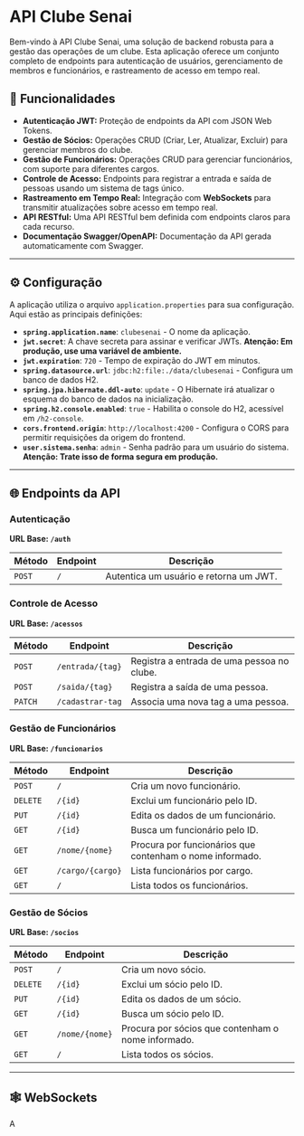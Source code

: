 # API Clube Senai

Bem-vindo à API Clube Senai, uma solução de backend robusta para a gestão das operações de um clube. Esta aplicação oferece um conjunto completo de endpoints para autenticação de usuários, gerenciamento de membros e funcionários, e rastreamento de acesso em tempo real.

## 🚀 Funcionalidades

* **Autenticação JWT:** Proteção de endpoints da API com JSON Web Tokens.
* **Gestão de Sócios:** Operações CRUD (Criar, Ler, Atualizar, Excluir) para gerenciar membros do clube.
* **Gestão de Funcionários:** Operações CRUD para gerenciar funcionários, com suporte para diferentes cargos.
* **Controle de Acesso:** Endpoints para registrar a entrada e saída de pessoas usando um sistema de tags único.
* **Rastreamento em Tempo Real:** Integração com **WebSockets** para transmitir atualizações sobre acesso em tempo real.
* **API RESTful:** Uma API RESTful bem definida com endpoints claros para cada recurso.
* **Documentação Swagger/OpenAPI:** Documentação da API gerada automaticamente com Swagger.

---

## ⚙️ Configuração

A aplicação utiliza o arquivo `application.properties` para sua configuração. Aqui estão as principais definições:

* **`spring.application.name`**: `clubesenai` - O nome da aplicação.
* **`jwt.secret`**: A chave secreta para assinar e verificar JWTs. **Atenção: Em produção, use uma variável de ambiente.**
* **`jwt.expiration`**: `720` - Tempo de expiração do JWT em minutos.
* **`spring.datasource.url`**: `jdbc:h2:file:./data/clubesenai` - Configura um banco de dados H2.
* **`spring.jpa.hibernate.ddl-auto`**: `update` - O Hibernate irá atualizar o esquema do banco de dados na inicialização.
* **`spring.h2.console.enabled`**: `true` - Habilita o console do H2, acessível em `/h2-console`.
* **`cors.frontend.origin`**: `http://localhost:4200` - Configura o CORS para permitir requisições da origem do frontend.
* **`user.sistema.senha`**: `admin` - Senha padrão para um usuário do sistema. **Atenção: Trate isso de forma segura em produção.**

---

## 🌐 Endpoints da API

### Autenticação
**URL Base: `/auth`**

| Método | Endpoint | Descrição |
|---|---|---|
| `POST` | `/` | Autentica um usuário e retorna um JWT. |

### Controle de Acesso
**URL Base: `/acessos`**

| Método | Endpoint | Descrição |
|---|---|---|
| `POST` | `/entrada/{tag}` | Registra a entrada de uma pessoa no clube. |
| `POST` | `/saida/{tag}` | Registra a saída de uma pessoa. |
| `PATCH` | `/cadastrar-tag` | Associa uma nova tag a uma pessoa. |

### Gestão de Funcionários
**URL Base: `/funcionarios`**

| Método | Endpoint | Descrição |
|---|---|---|
| `POST` | `/` | Cria um novo funcionário. |
| `DELETE` | `/{id}` | Exclui um funcionário pelo ID. |
| `PUT` | `/{id}` | Edita os dados de um funcionário. |
| `GET` | `/{id}` | Busca um funcionário pelo ID. |
| `GET` | `/nome/{nome}` | Procura por funcionários que contenham o nome informado. |
| `GET` | `/cargo/{cargo}` | Lista funcionários por cargo. |
| `GET` | `/` | Lista todos os funcionários. |

### Gestão de Sócios
**URL Base: `/socios`**

| Método | Endpoint | Descrição |
|---|---|---|
| `POST` | `/` | Cria um novo sócio. |
| `DELETE` | `/{id}` | Exclui um sócio pelo ID. |
| `PUT` | `/{id}` | Edita os dados de um sócio. |
| `GET` | `/{id}` | Busca um sócio pelo ID. |
| `GET` | `/nome/{nome}` | Procura por sócios que contenham o nome informado. |
| `GET` | `/` | Lista todos os sócios. |

---

## 🕸️ WebSockets

A

